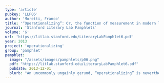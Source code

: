 ```yaml
---
type: 'article'
pubkey: 'LLP06'
author: 'Moretti, Franco'
title: '“Operationalizing”: Or, the function of measurement in modern literary theory'
journal: 'Stanford Literary Lab Pamphlets'
volume: '6'
url: 'https://litlab.stanford.edu/LiteraryLabPamphlet6.pdf'
year: 2013
project: 'operationalizing'
group: 'pamphlet'
pamphlet:
  image: "/assets/images/pamphlets/p06.png"
  pdf: "https://litlab.stanford.edu/LiteraryLabPamphlet6.pdf"
  pubdate: 2013-12-01
  blurb: "An uncommonly ungainly gerund, “operationalizing” is nevertheless the hero of the pages that follow, because it refers to a process which is absolutely central to the new field of computational criticism, or, as it has come to be called, of the digital humanities. Though the word is often used merely as a complicated synonym for “realizing” or “implementing”—the Merriam-Webster online, for instance, mentions “operationalizing a program”, and adds a quote on “operationalizing the artistic vision of the organization”—the origin of the term was different, and much more precise; and for once origin is right, this is one of those rare cases when a word has an actual birth date: 1927, when P.W. Bridgman devoted the opening of his *Logic of modern physics* to “the operational point of view.”"
---
```

